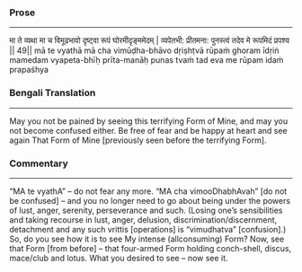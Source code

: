 ### Prose 
 --- 
मा ते व्यथा मा च विमूढभावो
दृष्ट्वा रूपं घोरमीदृङ्ममेदम् |
व्यपेतभी: प्रीतमना: पुनस्त्वं
तदेव मे रूपमिदं प्रपश्य || 49||
mā te vyathā mā cha vimūḍha-bhāvo
dṛiṣhṭvā rūpaṁ ghoram īdṛiṅ mamedam
vyapeta-bhīḥ prīta-manāḥ punas tvaṁ
tad eva me rūpam idaṁ prapaśhya

### Bengali Translation 
 --- 
May you not be pained by seeing this terrifying Form of Mine, and may you not become confused either. Be free of fear and be happy at heart and see again That Form of Mine [previously seen before the terrifying Form]. 

### Commentary 
 --- 
“MA te vyathA” – do not fear any more. “MA cha vimooDhabhAvah” [do not be confused] – and you no longer need to go about being under the powers of lust, anger, serenity, perseverance and such. (Losing one’s sensibilities and taking recourse in lust, anger, delusion, discrimination/discernment, detachment and any such vrittis [operations] is “vimudhatva” [confusion].) So, do you see how it is to see My intense (allconsuming) Form? Now, see that Form [from before] – that four-armed Form holding conch-shell, discus, mace/club and lotus. What you desired to see – now see it. 
